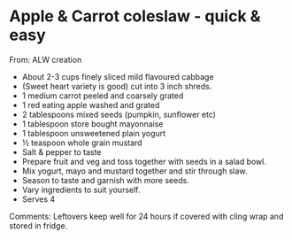 # Apple & Carrot coleslaw -  quick & easy
From: ALW creation

* About 2-3 cups finely sliced mild flavoured cabbage 
* (Sweet heart variety is good) cut into 3 inch shreds.
* 1 medium carrot peeled and coarsely grated 
* 1 red eating apple washed and grated
* 2 tablespoons mixed seeds (pumpkin, sunflower etc)
* 1 tablespoon store bought mayonnaise
* 1 tablespoon unsweetened plain yogurt
* ½ teaspoon whole grain mustard
* Salt & pepper to taste
* Prepare fruit and veg and toss together with seeds in a salad bowl.
* Mix yogurt, mayo and mustard together and stir through slaw.
* Season to taste and garnish with more seeds.
* Vary ingredients to suit yourself.
* Serves 4



Comments: Leftovers keep well for 24 hours if covered with cling wrap and stored in fridge.

